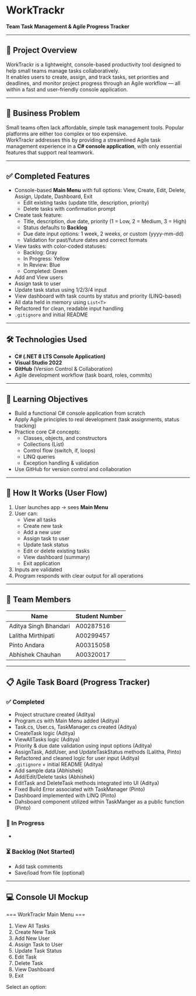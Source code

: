 # WorkTrackr  
**Team Task Management & Agile Progress Tracker**

---

## 🧠 Project Overview

WorkTrackr is a lightweight, console-based productivity tool designed to help small teams manage tasks collaboratively.  
It enables users to create, assign, and track tasks, set priorities and deadlines, and monitor project progress through an Agile workflow — all within a fast and user-friendly console application.

---

## 💼 Business Problem

Small teams often lack affordable, simple task management tools. Popular platforms are either too complex or too expensive.  
WorkTrackr addresses this by providing a streamlined Agile task management experience in a **C# console application**, with only essential features that support real teamwork.

---

## ✅ Completed Features

- Console-based **Main Menu** with full options: View, Create, Edit, Delete, Assign, Update, Dashboard, Exit
  - Edit existing tasks (update title, description, priority)
  - Delete tasks with confirmation prompt
- Create task feature:
  - Title, description, due date, priority (1 = Low, 2 = Medium, 3 = High)
  - Status defaults to **Backlog**
  - Due date input options: 1 week, 2 weeks, or custom (yyyy-mm-dd)
  - Validation for past/future dates and correct formats
- View tasks with color-coded statuses:
  - Backlog: Gray
  - In Progress: Yellow
  - In Review: Blue
  - Completed: Green
- Add and View users
- Assign task to user
- Update task status using 1/2/3/4 input
- View dashboard with task counts by status and priority (LINQ-based)
- All data held in memory using `List<T>`
- Refactored for clean, readable input handling
- `.gitignore` and initial README

---

## 🛠️ Technologies Used

- **C# (.NET 8 LTS Console Application)**
- **Visual Studio 2022**
- **GitHub** (Version Control & Collaboration)
- Agile development workflow (task board, roles, commits)

---

## 🎯 Learning Objectives

- Build a functional C# console application from scratch
- Apply Agile principles to real development (task assignments, status tracking)
- Practice core C# concepts:
  - Classes, objects, and constructors
  - Collections (List<T>)
  - Control flow (switch, if, loops)
  - LINQ queries
  - Exception handling & validation
- Use GitHub for version control and collaboration

---

## 🔁 How It Works (User Flow)

1. User launches app → sees **Main Menu**
2. User can:
   - View all tasks
   - Create new task
   - Add a new user
   - Assign task to user
   - Update task status
   - Edit or delete existing tasks
   - View dashboard (summary)
   - Exit application
3. Inputs are validated
4. Program responds with clear output for all operations

---

## 👥 Team Members

| Name                  | Student Number |
|-----------------------|----------------|
| Aditya Singh Bhandari | A00287516      |
| Lalitha Mirthipati    | A00299457      |
| Pinto Andara          | A00315058      |
| Abhishek Chauhan      | A00320017      |

---

## 📋 Agile Task Board (Progress Tracker)

### ✅ Completed
- Project structure created (Aditya)
- Program.cs with Main Menu added (Aditya)
- Task.cs, User.cs, TaskManager.cs created (Aditya)
- CreateTask logic (Aditya)
- ViewAllTasks logic (Aditya)
- Priority & due date validation using input options (Aditya)
- AssignTask, AddUser, and UpdateTaskStatus methods (Lalitha, Pinto)
- Refactored and cleaned logic for user input (Aditya)
- `.gitignore` + initial README (Aditya)
- Add sample data (Abhishek)
- Add/Edit/Delete tasks (Abhishek)
- EditTask and DeleteTask methods integrated into UI (Aditya)
- Fixed Build Error associated with TaskManager (Pinto)
- Dashboard implemented with LINQ (Pinto)
- Dahsboard component utilized within TaskManger as a public function (Pinto)


### 🔄 In Progress
- 


### ⏳ Backlog (Not Started)
- Add task comments
- Save/load from file (optional)

---

## 💻 Console UI Mockup

=== WorkTrackr Main Menu ===
1. View All Tasks
2. Create New Task
3. Add New User
4. Assign Task to User
5. Update Task Status
6. Edit Task
7. Delete Task
8. View Dashboard
9. Exit
    
Select an option:     




